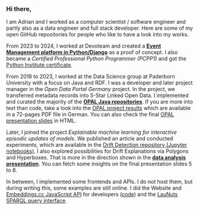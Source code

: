 ### Hi there,

I am Adrian and I worked as a computer scientist / software engineer and partly also as a data engineer and full stack developer.
Here are some of my open GitHub repositories for people who like to have a look into my works.

From 2023 to 2024, I worked at Devoteam and created a **[Event Management platform in Python/Django](https://github.com/adibaba/django-events?tab=readme-ov-file#readme)** as a proof of concept.
I also became a *Certified Professional Python Programmer (PCPP1)* and got the [Python Institute certificate](https://verify.openedg.org/?id=bkLN.JUZr.VMOk).

From 2018 to 2023, I worked at the Data Science group at Paderborn University with a focus on Java and RDF.
I was a developer and later project manager in the *Open Data Portal Germany* project.
In the project, we transferred metadata records into 5-Star Linked Open Data.
I implemented and curated the majority of the **[OPAL Java repositories](https://github.com/projekt-opal/doc?tab=readme-ov-file#main-opal-repositories)**.
If you are more into text than code, take a look into the [OPAL project results](https://arxiv.org/pdf/2105.03161.pdf) which are available in a 72-pages PDF file in German.
You can also check the final [OPAL presentation slides](https://projekt-opal.github.io/doc/final-presentation/Praesentation/) in HTML.

Later, I joined the project *Explainable machine learning for interactive episodic updates of models*.
We published an article and conducted experiments, which are available in the [Drift Detection repository (Jupyter notebooks)]([https://github.com/EML4U/Drift-detector-comparison](https://github.com/EML4U/Drift-detector-comparison#readme)).
I also explored possibilities for Drift Explanations via Polygons and Hyperboxes.
That is more in the direction shown in the **[data analysis presentation](https://eml4u.github.io/assets/img/EML4U_final_presentation.pdf)**. You can fetch some insights on the final presentation slides 5 to 8.

In between, I implemented some frontends and APIs.
I do not host them, but during writing this, some examples are still online.
I did the Website and [Embeddings.cc JavaScript API](https://embeddings.cc/api) for developers ([code](https://github.com/dice-group/embeddings.cc)) and the [LauNuts SPARQL query interface](https://adibaba.github.io/LauNuts/#sparql).


<!--
### Hi there 👋

**adibaba/adibaba** is a ✨ _special_ ✨ repository because its `README.md` (this file) appears on your GitHub profile.

Here are some ideas to get you started:

- 🔭 I’m currently working on ...
- 🌱 I’m currently learning ...
- 👯 I’m looking to collaborate on ...
- 🤔 I’m looking for help with ...
- 💬 Ask me about ...
- 📫 How to reach me: ...
- 😄 Pronouns: ...
- ⚡ Fun fact: ...


If you want to learn about RDF, check my collected [RDF learning resources](https://github.com/dice-group/dice-website/blob/9534fe4d876b254509316ac3dfe5c6252dd2cda3/pages/news/2022-07-26_Learn-RDF.mdx).
-->
